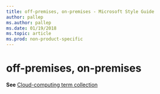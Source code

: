 ```yaml
---
title: off-premises, on-premises - Microsoft Style Guide
author: pallep
ms.author: pallep
ms.date: 01/19/2018
ms.topic: article
ms.prod: non-product-specific
---
```


# off-premises, on-premises

**See** [Cloud-computing term collection](~/a-z-word-list-term-collections/term-collections/cloud-computing-terms.md)
